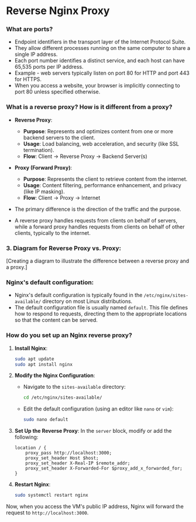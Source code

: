 # Reverse Nginx Proxy

### What are ports?

- Endpoint identifiers in the transport layer of the Internet Protocol Suite. 
- They allow different processes running on the same computer to share a single IP address.
- Each port number identifies a distinct service, and each host can have 65,535 ports per IP address. 
- Example - web servers typically listen on port 80 for HTTP and port 443 for HTTPS.
- When you access a website, your browser is implicitly connecting to port 80 unless specified otherwise.

### What is a reverse proxy? How is it different from a proxy?

- **Reverse Proxy**:
  - **Purpose**: Represents and optimizes content from one or more backend servers to the client.
  - **Usage**: Load balancing, web acceleration, and security (like SSL termination).
  - **Flow**: Client -> Reverse Proxy -> Backend Server(s)

- **Proxy (Forward Proxy)**:
  - **Purpose**: Represents the client to retrieve content from the internet.
  - **Usage**: Content filtering, performance enhancement, and privacy (like IP masking).
  - **Flow**: Client -> Proxy -> Internet

- The primary difference is the direction of the traffic and the purpose. 
- A reverse proxy handles requests from clients on behalf of servers, while a forward proxy handles requests from clients on behalf of other clients, typically to the internet.

### 3. Diagram for Reverse Proxy vs. Proxy:

[Creating a diagram to illustrate the difference between a reverse proxy and a proxy.]

### Nginx's default configuration:

- Nginx's default configuration is typically found in the `/etc/nginx/sites-available/` directory on most Linux distributions.
- The default configuration file is usually named `default`. This file defines how to respond to requests, directing them to the appropriate locations so that the content can be served.

### How do you set up an Nginx reverse proxy?

1. **Install Nginx**:
   ```bash
   sudo apt update
   sudo apt install nginx
   ```

2. **Modify the Nginx Configuration**:
   - Navigate to the `sites-available` directory:
     ```bash
     cd /etc/nginx/sites-available/
     ```
   - Edit the default configuration (using an editor like `nano` or `vim`):
     ```bash
     sudo nano default
     ```

3. **Set Up the Reverse Proxy**:
   In the `server` block, modify or add the following:
   ```nginx
   location / {
       proxy_pass http://localhost:3000;
       proxy_set_header Host $host;
       proxy_set_header X-Real-IP $remote_addr;
       proxy_set_header X-Forwarded-For $proxy_add_x_forwarded_for;
   }
   ```

4. **Restart Nginx**:
   ```bash
   sudo systemctl restart nginx
   ```

Now, when you access the VM's public IP address, Nginx will forward the request to `http://localhost:3000`.

